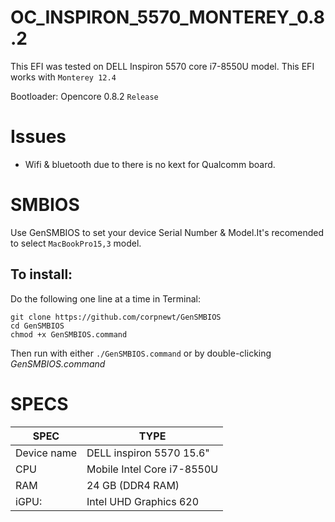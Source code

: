 # OC_INSPIRON_5570_MONTEREY_0.8.2
This EFI was tested on DELL Inspiron 5570 core i7-8550U model. This EFI works with `Monterey 12.4`

Bootloader: Opencore 0.8.2 `Release`

# Issues
* Wifi & bluetooth due to there is no kext for Qualcomm board.

# SMBIOS
Use GenSMBIOS to set your device Serial Number & Model.It's recomended to select `MacBookPro15,3` model.
## To install:

Do the following one line at a time in Terminal:

    git clone https://github.com/corpnewt/GenSMBIOS
    cd GenSMBIOS
    chmod +x GenSMBIOS.command
    
Then run with either `./GenSMBIOS.command` or by double-clicking *GenSMBIOS.command*

# SPECS

|SPEC|TYPE|
|---|---|
|Device name|  DELL inspiron 5570 15.6"|
|CPU| Mobile Intel Core i7-8550U|
|RAM| 24 GB (DDR4 RAM)|
|iGPU:| Intel UHD Graphics 620|
